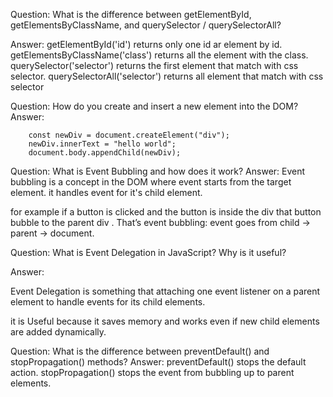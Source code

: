 
Question: What is the difference between getElementById, getElementsByClassName, and querySelector / querySelectorAll?

Answer: getElementById('id') returns only one id ar element by id.
        getElementsByClassName('class') returns all the element with the class.
        querySelector('selector') returns the first element that match with css selector.
        querySelectorAll('selector') returns all element that match with css selector
        






Question: How do you create and insert a new element into the DOM?
Answer:

        const newDiv = document.createElement("div");
        newDiv.innerText = "hello world";
        document.body.appendChild(newDiv); 







Question: What is Event Bubbling and how does it work?
Answer: Event bubbling is a concept in the DOM where event starts from the target element. it handles event for it's child element.

for example if a button is clicked and the button is inside the div  that button bubble to the parent div .
That’s event bubbling: event goes from child → parent → document.







Question: What is Event Delegation in JavaScript? Why is it useful?

Answer:

Event Delegation is something that attaching one event listener on a parent element to handle events for its child elements.

it is Useful because it saves memory and works even if new child elements are added dynamically.







Question: What is the difference between preventDefault() and stopPropagation() methods?
Answer:
       preventDefault() stops the default action.
       stopPropagation() stops the event from bubbling up to parent elements.
